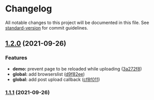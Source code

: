 # Changelog

All notable changes to this project will be documented in this file. See [standard-version](https://github.com/conventional-changelog/standard-version) for commit guidelines.

## [1.2.0](https://github.com/CHNB128/quill-attachments/compare/v1.0.0...v1.2.0) (2021-09-26)


### Features

* **demo:** prevent page to be reloaded while uploading ([3a272f8](https://github.com/CHNB128/quill-attachments/commit/3a272f82a26f2b9c80ff73960c0dd7fa3cc92583))
* **global:** add browserslist ([d9f82ee](https://github.com/CHNB128/quill-attachments/commit/d9f82eee66eedcb0429a34073423ac5c70d4f1db))
* **global:** add post upload callback ([cf8f011](https://github.com/CHNB128/quill-attachments/commit/cf8f01152190bbccc708b67acd74de73a440454a))

### [1.1.1](https://github.com/CHNB128/quill-attachments/compare/v1.1.0...v1.1.1) (2021-09-26)
